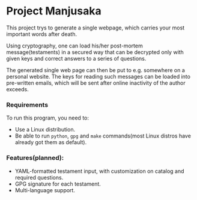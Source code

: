 Project Manjusaka
=================

This project trys to generate a single webpage, which carries your most
important words after death.

Using cryptography, one can load his/her post-mortem message(testaments) in a
secured way that can be decrypted only with given keys and correct answers to a
series of questions.

The generated single web page can then be put to e.g. somewhere on a personal
website. The keys for reading such messages can be loaded into pre-written
emails, which will be sent after online inactivity of the author exceeds.

### Requirements

To run this program, you need to:

* Use a Linux distribution.
* Be able to run `python`, `gpg` and `make` commands(most Linux distros have
  already got them as default).

### Features(planned):

* YAML-formatted testament input, with customization on catalog and required
  questions.
* GPG signature for each testament.
* Multi-language support.
